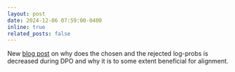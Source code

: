 ```yaml
---
layout: post
date: 2024-12-06 07:59:00-0400
inline: true
related_posts: false
---
```


New [blog post](/blog/2024/dpo/) on why does the chosen and the rejected log-probs is decreased during DPO and why it is to some extent beneficial for alignment. 
